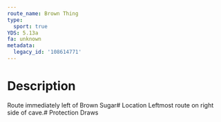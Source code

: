 ```yaml
---
route_name: Brown Thing
type:
  sport: true
YDS: 5.13a
fa: unknown
metadata:
  legacy_id: '108614771'
---
```

# Description
Route immediately left of Brown Sugar# Location
Leftmost route on right side of cave.# Protection
Draws